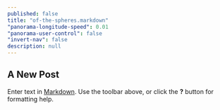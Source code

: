 ```yaml
---
published: false
title: "of-the-spheres.markdown"
"panorama-longitude-speed": 0.01
"panorama-user-control": false
"invert-nav": false
description: null
---
```


## A New Post

Enter text in [Markdown](http://daringfireball.net/projects/markdown/). Use the toolbar above, or click the **?** button for formatting help.



